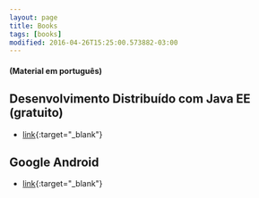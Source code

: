 ```yaml
---
layout: page
title: Books
tags: [books]
modified: 2016-04-26T15:25:00.573882-03:00
---
```


#### (Material em português)

## Desenvolvimento Distribuído com Java EE (gratuito)

- [link](https://rafael-sakurai.gitbook.io/desenvolvimento-distribuido){:target="_blank"}

## Google Android

- [link](https://leanpub.com/google-android){:target="_blank"}
